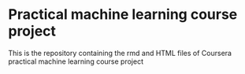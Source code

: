 # Practical machine learning course project
This is the repository containing the rmd and HTML files of Coursera practical machine learning course project
